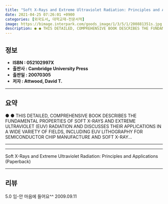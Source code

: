 ```yaml
---
title: "Soft X-Rays and Extreme Ultraviolet Radiation: Principles and Applications (Paperback)"
date: 2021-04-25 07:26:01 +0900
categories: [외국도서, 대학교재-전문서적]
image: https://bimage.interpark.com/goods_image/1/3/5/1/200881351s.jpg
description: ● ● THIS DETAILED, COMPREHENSIVE BOOK DESCRIBES THE FUNDAMENTAL PROPERTIES OF SOFT X-RAYS AND EXTREME ULTRAVIOLET (EUV) RADIATION AND DISCUSSES THEIR APPLICAT
---
```


## **정보**

- **ISBN : 052102997X**
- **출판사 : Cambridge University Press**
- **출판일 : 20070305**
- **저자 : Attwood, David T.**

------



## **요약**

●  ●  THIS DETAILED, COMPREHENSIVE BOOK DESCRIBES THE FUNDAMENTAL PROPERTIES OF SOFT X-RAYS AND EXTREME ULTRAVIOLET (EUV) RADIATION AND DISCUSSES THEIR APPLICATIONS IN A WIDE VARIETY OF FIELDS, INCLUDING EUV LITHOGRAPHY FOR SEMICONDUCTOR CHIP MANUFACTURE AND SOFT X-RAY... 

------



------


Soft X-Rays and Extreme Ultraviolet Radiation: Principles and Applications (Paperback) 

------


## **리뷰** 

5.0 임-안 마음에 들어요^^ 2009.09.11 <br/>